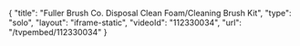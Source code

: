 {
    "title": "Fuller Brush Co. Disposal Clean Foam\/Cleaning Brush Kit",
    "type": "solo",
    "layout": "iframe-static",
    "videoId": "112330034",
    "url": "\/tvpembed\/112330034"
}